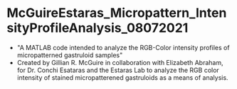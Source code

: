 # McGuireEstaras_Micropattern_IntensityProfileAnalysis_08072021
- "A MATLAB code intended to analyze the RGB-Color intensity profiles of micropatterned gastruloid samples"
- Created by Gillian R. McGuire in collaboration with Elizabeth Abraham, for Dr. Conchi Esataras and the Estaras Lab to analyze the RGB color intensity of stained micropatterened gastruloids as a means of analysis.
